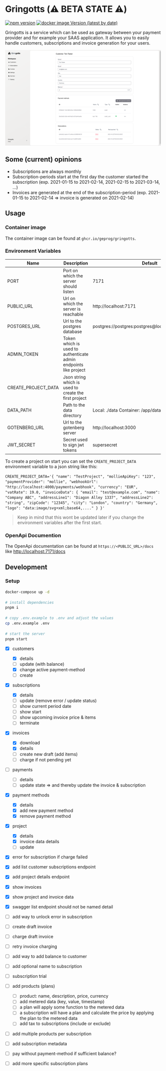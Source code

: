 # Gringotts (:warning: BETA STATE :warning:)

[![npm version](https://img.shields.io/npm/v/@geprog/gringotts-client)](https://www.npmjs.com/package/@geprog/gringotts-client)
[![docker image Version (latest by date)](https://img.shields.io/docker/v/geprog/gringotts?label=docker)](https://github.com/geprog/gringotts-payments/pkgs/container/gringotts)

Gringotts is a service which can be used as gateway between your payment provider and for example your SAAS application. It allows you to easily handle customers, subscriptions and invoice generation for your users.

![Gringotts](./docs/screenshot.png)

## Some (current) opinions

- Subscriptions are always monthly
- Subscription-periods start at the first day the customer started the subscription (exp. 2021-01-15 to 2021-02-14, 2021-02-15 to 2021-03-14, ...)
- Invoices are generated at the end of the subscription-period (exp. 2021-01-15 to 2021-02-14 => invoice is generated on 2021-02-14)

## Usage

### Container image

The container image can be found at `ghcr.io/geprog/gringotts`.

### Environment Variables

| Name                | Description                                                      | Default                                               |
| ------------------- | ---------------------------------------------------------------- | ----------------------------------------------------- |
| PORT                | Port on which the server should listen                           | 7171                                                  |
| PUBLIC_URL          | Url on which the server is reachable                             | http://localhost:7171                                 |
| POSTGRES_URL        | Url to the postgres database                                     | postgres://postgres:postgres@localhost:5432/gringotts |
| ADMIN_TOKEN         | Token which is used to authenticate admin endpoints like project |                                                       |
| CREATE_PROJECT_DATA | Json string which is used to create the first project            |                                                       |
| DATA_PATH           | Path to the data directory                                       | Local: ./data Container: /app/data                    |
| GOTENBERG_URL       | Url to the gotenberg server                                      | http://localhost:3000                                 |
| JWT_SECRET          | Secret used to sign jwt tokens                                   | supersecret                                           |

To create a project on start you can set the `CREATE_PROJECT_DATA` environment variable to a json string like this:

`CREATE_PROJECT_DATA='{ "name": "TestProject", "mollieApiKey": "123", "paymentProvider": "mollie", "webhookUrl": "http://localhost:4000/payments/webhook", "currency": "EUR", "vatRate": 19.0, "invoiceData": { "email": "test@example.com", "name": "Company ABC", "addressLine1": "Diagon Alley 1337", "addressLine2": "string", "zipCode": "12345", "city": "London", "country": "Germany", "logo": "data:image/svg+xml;base64,...." } }'`

> Keep in mind that this wont be updated later if you change the environment variables after the first start.

### OpenApi Documention

The OpenApi documentation can be found at `https://<PUBLIC_URL>/docs` like <http://localhost:7171/docs>

## Development

### Setup

```bash
docker-compose up -d

# install dependencies
pnpm i

# copy .env.example to .env and adjust the values
cp .env.example .env

# start the server
pnpm start
```

- [x] customers
  - [x] details
  - [ ] update (with balance)
  - [x] change active payment-method
  - [ ] create
- [x] subscriptions
  - [x] details
  - [ ] update (remove error / update status)
  - [ ] show current period date
  - [ ] show start
  - [ ] show upcoming invoice price & items
  - [ ] terminate
- [x] invoices
  - [x] download
  - [x] details
  - [ ] create new draft (add items)
  - [ ] charge if not pending yet
- [ ] payments
  - [ ] details
  - [ ] update state => and thereby update the invoice & subscription
- [x] payment methods
  - [x] details
  - [x] add new payment method
  - [x] remove payment method
- [x] project
  - [x] details
  - [x] invoice data details
  - [ ] update

- [x] error for subscription if charge failed
- [x] add list customer subscriptions endpoint
- [x] add project details endpoint
- [x] show invoices
- [x] show project and invoice data
- [x] swagger list endpoint should not be named detail

- [ ] add way to unlock error in subscription
- [ ] create draft invoice
- [ ] charge draft invoice
- [ ] retry invoice charging
- [ ] add way to add balance to customer

- [ ] add optional name to subscription
- [ ] subscription trial
- [ ] add products (plans)
  - [ ] product: name, description, price, currency
  - [ ] add metered data (key, value, timestamp)
  - [ ] a plan will apply some function to the metered data
  - [ ] a subscription will have a plan and calculate the price by applying the plan to the metered data
  - [ ] add tax to subscriptions (include or exclude)
- [ ] add multiple products per subscription
- [ ] add subscription metadata
- [ ] pay without payment-method if sufficient balance?
- [ ] add more specific subscription plans
